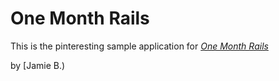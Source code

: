 # One Month Rails

This is the pinteresting sample application for 
[*One Month Rails*](http://onemonthrails.com)

by [Jamie B.)